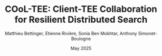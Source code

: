 ---
type: inproceedings
title: "COoL-TEE: Client-TEE Collaboration for Resilient Distributed Search"
name : cooltee
date: May 2025
author: Matthieu Bettinger, Etienne Rivière, Sonia Ben Mokhtar, Anthony Simonet-Boulogne
booktitle: Proceedings of the 2025 25th IEEE International Symposium on Cluster, Cloud and Internet Computing (CCGRID '25)
publisher: IEEE
publisher_url: 
issue: 
article_number: 
doi: http://arxiv.org/abs/2503.19063
github: https://github.com/RedChainLab/COoL-TEE
---